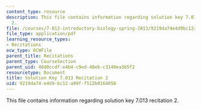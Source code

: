 ```yaml
---
content_type: resource
description: This file contains information regarding solution key 7.013 recitation
  2.
file: /courses/7-013-introductory-biology-spring-2013/9219da74e4d9bc12a99ff512b0164058_MIT7_013S12_RecitatSol_2.pdf
file_type: application/pdf
learning_resource_types:
- Recitations
ocw_type: OCWFile
parent_title: Recitations
parent_type: CourseSection
parent_uid: 48d0ccdf-e4b4-c9ed-48e6-c3149ea3b5f2
resourcetype: Document
title: Solution Key 7.013 Recitation 2
uid: 9219da74-e4d9-bc12-a99f-f512b0164058
---
```

This file contains information regarding solution key 7.013 recitation 2.

